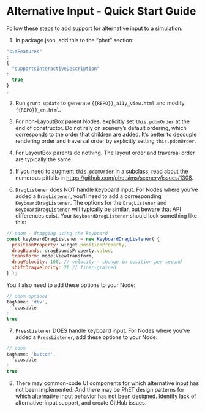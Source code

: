 # Alternative Input - Quick Start Guide

Follow these steps to add support for alternative input to a simulation.

1. In package.json, add this to the “phet” section:

```js
"simFeatures"
:
{
  "supportsInteractiveDescription"
:
  true
}
,
```

2. Run `grunt update` to generate `{{REPO}}_a11y_view.html` and modify `{{REPO}}_en.html`.

3. For non-LayoutBox parent Nodes, explicitly set `this.pdomOrder` at the end of constructor. Do not rely on scenery’s
   default ordering, which corresponds to the order that children are added. It’s better to decouple rendering order and
   traversal order by explicitly setting `this.pdomOrder`.

4. For LayoutBox parents do nothing. The layout order and traversal order are typically the same.

5. If you need to augment `this.pdomOrder` in a subclass, read about the numerous pitfalls
   in https://github.com/phetsims/scenery/issues/1308.

6. `DragListener` does NOT handle keyboard input. For Nodes where you’ve added a `DragListener`, you’ll need to add a
   corresponding `KeyboardDragListener`. The options for the `DragListener` and `KeyboardDragListener` will typically be
   similar, but beware that API differences exist. Your `KeyboardDragListener` should look something like this:

```js
// pdom - dragging using the keyboard
const keyboardDragListener = new KeyboardDragListener( {
  positionProperty: widget.positionProperty,
  dragBounds: dragBoundsProperty.value,
  transform: modelViewTransform,
  dragVelocity: 100, // velocity - change in position per second
  shiftDragVelocity: 20 // finer-grained
} );
```

You’ll also need to add these options to your Node:

```js
// pdom options
tagName: 'div',
  focusable
:
true

```

7. `PressListener` DOES handle keyboard input. For Nodes where you've added a `PressListener`, add these options to your
   Node:

```js
// pdom
tagName: 'button',
  focusable
:
true
```

8. There may common-code UI components for which alternative input has not been implemented. And there may be PhET
   design patterns for which alternative input behavior has not been designed. Identify lack of alternative-input
   support, and create GitHub issues.